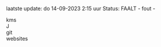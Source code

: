 laatste update: 
do 14-09-2023  2:15   uur 
Status: FAALT - fout - 
<div class="service R">kms</div><div class="service R">J</div><div class="service R">git</div><div class="service R">websites</div>